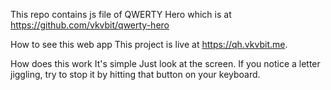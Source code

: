 This repo contains js file of QWERTY Hero which is at https://github.com/vkvbit/qwerty-hero


How to see this web app
This project is live at https://qh.vkvbit.me.

How does this work
It's simple Just look at the screen. If you notice a letter jiggling, try to stop it by hitting that button on your keyboard.
